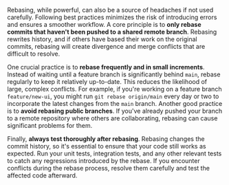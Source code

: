 Rebasing, while powerful, can also be a source of headaches if not used carefully. Following best practices minimizes the risk of introducing errors and ensures a smoother workflow. A core principle is to **only rebase commits that haven't been pushed to a shared remote branch**. Rebasing rewrites history, and if others have based their work on the original commits, rebasing will create divergence and merge conflicts that are difficult to resolve.

One crucial practice is to **rebase frequently and in small increments**. Instead of waiting until a feature branch is significantly behind `main`, rebase regularly to keep it relatively up-to-date. This reduces the likelihood of large, complex conflicts. For example, if you're working on a feature branch `feature/new-ui`, you might run `git rebase origin/main` every day or two to incorporate the latest changes from the `main` branch. Another good practice is to **avoid rebasing public branches**. If you've already pushed your branch to a remote repository where others are collaborating, rebasing can cause significant problems for them.

Finally, **always test thoroughly after rebasing**. Rebasing changes the commit history, so it's essential to ensure that your code still works as expected. Run your unit tests, integration tests, and any other relevant tests to catch any regressions introduced by the rebase. If you encounter conflicts during the rebase process, resolve them carefully and test the affected code afterward.